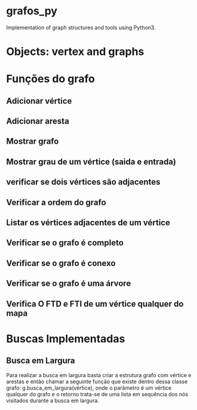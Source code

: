 # grafos_py
 Implementation of graph structures and tools using Python3. 
# Objects: vertex and graphs 
#  Funções do grafo 
## Adicionar vértice 
## Adicionar aresta  
## Mostrar grafo 
## Mostrar grau de um vértice (saida e entrada)
## verificar se dois vértices são adjacentes 
## Verificar a ordem do grafo 
## Listar os vértices adjacentes de um vértice 
## Verificar se o grafo é completo 
## Verificar se o grafo é conexo 
## Verificar se o grafo é uma árvore 
## Verifica O FTD e FTI de um vértice qualquer do mapa 
# Buscas Implementadas 
## Busca em Largura 
Para realizar a busca em largura basta criar a estrutura grafo com vértice e arestas e então chamar a seguinte função que existe dentro dessa classe grafo: g.busca_em_largura(vértice), onde o parâmetro é um vértice qualquer do grafo e o retorno trata-se de uma lista em sequência dos nós visitados durante a busca em largura. 
 

